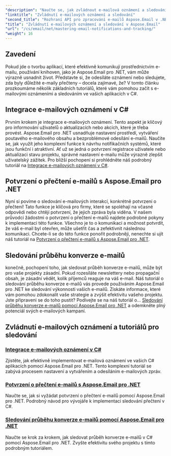 ```yaml
---
"description": "Naučte se, jak zvládnout e-mailová oznámení a sledování v C# s Aspose.Email pro .NET v této podrobné sérii tutoriálů."
"linktitle": "Zvládnutí e-mailových oznámení a sledování"
"second_title": "Rozhraní API pro zpracování e-mailů Aspose.Email v .NET"
"title": "Zvládnutí e-mailových oznámení a sledování v Aspose.Email"
"url": "/cs/email/net/mastering-email-notifications-and-tracking/"
"weight": 16
---
```


## Zavedení

Pokud jde o tvorbu aplikací, které efektivně komunikují prostřednictvím e-mailu, používání knihoven, jako je Aspose.Email pro .NET, vám může výrazně usnadnit život. Představte si, že odesíláte oznámení nebo sledujete, zda byly důležité e-maily přečteny – docela zajímavé, že? V tomto článku prozkoumáme několik základních tutoriálů, které vám pomohou začít s e-mailovými oznámeními a sledováním ve vašich aplikacích v C#.

## Integrace e-mailových oznámení v C#

Prvním krokem je integrace e-mailových oznámení. Tento aspekt je klíčový pro informování uživatelů o aktualizacích nebo akcích, které je třeba provést. Aspose.Email pro .NET usnadňuje nastavení prostředí, vytváření poutavého e-mailového obsahu a bezproblémové odesílání e-mailů. Naučíte se, jak využít jeho komplexní funkce k návrhu notifikačních systémů, které jsou funkční i atraktivní. Ať už se jedná o potvrzení registrace uživatele nebo aktualizaci stavu projektu, správné nastavení e-mailu může výrazně zlepšit uživatelský zážitek. Pro bližší pochopení si prohlédněte náš podrobný tutoriál na [Integrace e-mailových oznámení v C#](./integrate-email-notifications/).

## Potvrzení o přečtení e-mailů s Aspose.Email pro .NET

Nyní si povíme o sledování e-mailových interakcí, konkrétně potvrzení o přečtení! Tato funkce je klíčová pro firmy, které se spoléhají na včasné odpovědi nebo chtějí potvrzení, že jejich zpráva byla viděna. V našem průvodci žádostmi o potvrzení o přečtení e-mailů najdete podrobné pokyny k implementaci této funkce. Všechno je to o komunikaci a možnost potvrdit, že váš e-mail byl otevřen, může ušetřit čas a zefektivnit následnou komunikaci. Chcete-li se do této funkce ponořit podrobněji, nenechte si ujít náš tutoriál na [Potvrzení o přečtení e-mailů s Aspose.Email pro .NET](./email-read-receipts/).

## Sledování průběhu konverze e-mailů

konečně, pochopení toho, jak sledovat průběh konverze e-mailů, může být pro vaše projekty zásadní. Pokud rozesíláte newslettery nebo propagační obsah, je zásadní vědět, kolik příjemců reaguje na váš e-mail. Náš tutoriál o sledování průběhu konverze e-mailů vás provede používáním Aspose.Email pro .NET ke sledování výkonnosti vašich e-mailů. Získáte informace, které vám pomohou zdokonalit vaše strategie a zvýšit efektivitu vašeho projektu. Jste připraveni se do toho pustit? Podívejte se na náš tutoriál o... [Sledování průběhu konverze e-mailů pomocí Aspose.Email pro .NET](./track-email-conversion-progress/) a odemkněte plný potenciál svých e-mailových kampaní.

## Zvládnutí e-mailových oznámení a tutoriálů pro sledování
### [Integrace e-mailových oznámení v C#](./integrate-email-notifications/)
Zjistěte, jak efektivně implementovat e-mailová oznámení ve vašich C# aplikacích pomocí Aspose.Email pro .NET. Tento komplexní tutoriál se zabývá procesem nastavení a vytvářením a odesíláním e-mailových zpráv.
### [Potvrzení o přečtení e-mailů s Aspose.Email pro .NET](./email-read-receipts/)
Naučte se, jak si vyžádat potvrzení o přečtení e-mailů pomocí Aspose.Email pro .NET. Podrobný návod pro vývojáře k implementaci sledování přečtení v C#.
### [Sledování průběhu konverze e-mailů pomocí Aspose.Email pro .NET](./track-email-conversion-progress/)
Naučte se krok za krokem, jak sledovat průběh konverze e-mailů v C# pomocí Aspose.Email pro .NET. Zvyšte efektivitu svého projektu s tímto podrobným tutoriálem.